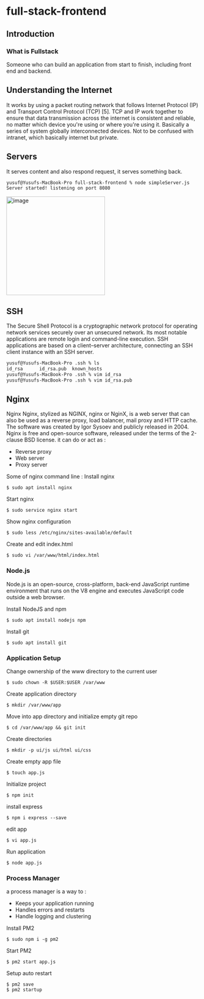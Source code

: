 # full-stack-frontend

## Introduction
### What is Fullstack
Someone who can build an application from start to finish, including front end and backend.

## Understanding the Internet
It works by using a packet routing network that follows Internet Protocol (IP) and Transport Control Protocol (TCP) [5]. TCP and IP work together to ensure that data transmission across the internet is consistent and reliable, no matter which device you're using or where you're using it. Basically a series of system globally interconnected devices. Not to be confused with intranet, which basically internet but private.

## Servers
It serves content and also respond request, it serves something back.

```sh
yusuf@Yusufs-MacBook-Pro full-stack-frontend % node simpleServer.js 
Server started! listening on port 8080
```
<img width="258" alt="image" src="https://user-images.githubusercontent.com/85268263/153993623-9c5ce85d-b7bd-40f6-bb6b-54a048664f27.png">

## SSH
The Secure Shell Protocol is a cryptographic network protocol for operating network services securely over an unsecured network. Its most notable applications are remote login and command-line execution. SSH applications are based on a client–server architecture, connecting an SSH client instance with an SSH server.

```sh
yusuf@Yusufs-MacBook-Pro .ssh % ls
id_rsa		id_rsa.pub	known_hosts
yusuf@Yusufs-MacBook-Pro .ssh % vim id_rsa
yusuf@Yusufs-MacBook-Pro .ssh % vim id_rsa.pub
```

## Nginx
Nginx
Nginx, stylized as NGINX, nginx or NginX, is a web server that can also be used as a reverse proxy, load balancer, mail proxy and HTTP cache. The software was created by Igor Sysoev and publicly released in 2004. Nginx is free and open-source software, released under the terms of the 2-clause BSD license. it can do or act as :
- Reverse proxy
- Web server
- Proxy server

Some of nginx command line :
Install nginx
```
$ sudo apt install nginx
```
Start nginx
```
$ sudo service nginx start
```
Show nginx configuration
```
$ sudo less /etc/nginx/sites-available/default
```
Create and edit index.html
```
$ sudo vi /var/www/html/index.html
```
### Node.js
Node.js is an open-source, cross-platform, back-end JavaScript runtime environment that runs on the V8 engine and executes JavaScript code outside a web browser.

Install NodeJS and npm
```
$ sudo apt install nodejs npm
```
Install git
```
$ sudo apt install git
```
### Application Setup
Change ownership of the www directory to the current user
```
$ sudo chown -R $USER:$USER /var/www
```
Create application directory
```
$ mkdir /var/www/app
```
Move into app directory and initialize empty git repo
```
$ cd /var/www/app && git init
```
Create directories
```
$ mkdir -p ui/js ui/html ui/css
```
Create empty app file
```
$ touch app.js
```
Initialize project
```
$ npm init
```
install express
```
$ npm i express --save
```
edit app
```
$ vi app.js
```
Run application
```
$ node app.js
```

### Process Manager
a process manager is a way to :
- Keeps your application running
- Handles errors and restarts
- Handle logging and clustering

Install PM2
```
$ sudo npm i -g pm2
```
Start PM2
```
$ pm2 start app.js
```
Setup auto restart
```
$ pm2 save
$ pm2 startup
```